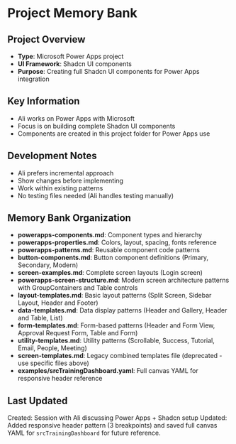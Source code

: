 # Project Memory Bank

## Project Overview
- **Type**: Microsoft Power Apps project
- **UI Framework**: Shadcn UI components
- **Purpose**: Creating full Shadcn UI components for Power Apps integration

## Key Information
- Ali works on Power Apps with Microsoft
- Focus is on building complete Shadcn UI components
- Components are created in this project folder for Power Apps use

## Development Notes
- Ali prefers incremental approach
- Show changes before implementing
- Work within existing patterns
- No testing files needed (Ali handles testing manually)

## Memory Bank Organization
- **powerapps-components.md**: Component types and hierarchy
- **powerapps-properties.md**: Colors, layout, spacing, fonts reference
- **powerapps-patterns.md**: Reusable component code patterns
- **button-components.md**: Button component definitions (Primary, Secondary, Modern)
- **screen-examples.md**: Complete screen layouts (Login screen)
- **powerapps-screen-structure.md**: Modern screen architecture patterns with GroupContainers and Table controls
- **layout-templates.md**: Basic layout patterns (Split Screen, Sidebar Layout, Header and Footer)
- **data-templates.md**: Data display patterns (Header and Gallery, Header and Table, List)
- **form-templates.md**: Form-based patterns (Header and Form View, Approval Request Form, Table and Form)
- **utility-templates.md**: Utility patterns (Scrollable, Success, Tutorial, Email, People, Meeting)
- **screen-templates.md**: Legacy combined templates file (deprecated - use specific files above)
 - **examples/srcTrainingDashboard.yaml**: Full canvas YAML for responsive header reference

## Last Updated
Created: Session with Ali discussing Power Apps + Shadcn setup
Updated: Added responsive header pattern (3 breakpoints) and saved full canvas YAML for `srcTrainingDashboard` for future reference.